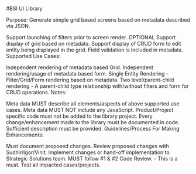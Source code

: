 #BSI UI Library

Purpose: Generate simple grid based screens based on metadata described via JSON.

Support launching of filters prior to screen render. OPTIONAL
Support display of grid based on metadata.
Support display of CRUD form to edit entity being displayed in the grid. Field validation is included in metadata.
Supported Use Cases:

Independent rendering of metadata based Grid.
Independent rendering/usage of metadata based form.
Single Entity Rendering - Filter/Grid/Form rendering based on metadata.
Two level/parent-child rendering - A parent-child type relationship with/without filters and form for CRUD operations.
Notes:

Meta data MUST describe all elements/aspects of above supported use cases.
Meta data MUST NOT include any JavaScript.
Product/Project specific code must not be added to the library project.
Every change/enhancement made to the library must be documented in code. Sufficient description must be provided.
Guidelines/Process For Making Enhancements:

Must document proposed changes.
Review proposed changes with Sudhir/Igor/Vinit.
Implement changes or hand-off implementation to Strategic Solutions team. MUST follow #1 & #2
Code Review. - This is a must.
Test all impacted cases/projects.